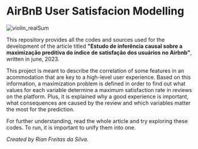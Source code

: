 # AirBnB User Satisfacion Modelling
![violin_realSum](https://github.com/Rian-Freitas/airbnb_satisfaction_modelling/assets/85463854/15dfac07-5ba7-4dc5-b182-90d627990175)

This repository provides all the codes and sources used for the development of the article titled **"Estudo de inferência causal sobre a maximização preditiva do índice de satisfação dos usuários no Airbnb"**, written in june, 2023.

This project is meant to describe the correlation of some features in an acommodation that are key to a high-level user experience. Based on this information, a maximization problem is defined in order to find out what values for each variable determine a maximum satisfaction rate in reviews on the platform. Plus, it is explained why a good experience is important, what consequences are caused by the review and which variables matter the most for the prediction.

For further understanding, read the whole article and try exploring these codes. To run, it is important to unify them into one.

_Created by Rian Freitas da Silva._
